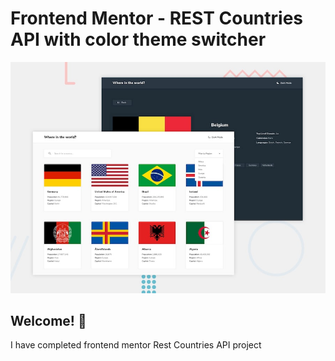 # Frontend Mentor - REST Countries API with color theme switcher

![Design preview for the REST Countries API with color theme switcher coding challenge](./design/desktop-preview.jpg)

## Welcome! 👋

I have completed frontend mentor Rest Countries API project
